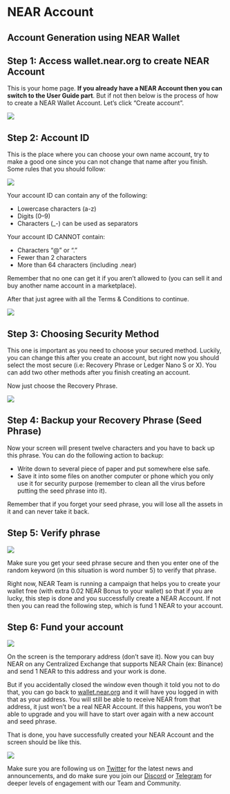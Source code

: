 # NEAR Account

## Account Generation using NEAR Wallet <a id="d4b6"></a>

## Step 1: Access wallet.near.org to create NEAR Account <a id="a94d"></a>

This is your home page. **If you already have a NEAR Account then you can switch to the User Guide part**. But if not then below is the process of how to create a NEAR Wallet Account. Let’s click “Create account”.

![](https://miro.medium.com/max/1400/0*0HLGPD1z18U8nJRQ.jpg)

## Step 2: Account ID <a id="71ab"></a>

This is the place where you can choose your own name account, try to make a good one since you can not change that name after you finish. Some rules that you should follow:

![](https://miro.medium.com/max/1400/0*VeBDAtf1bGjF9OgV.jpg)

Your account ID can contain any of the following:

* Lowercase characters \(a-z\)
* Digits \(0–9\)
* Characters \(\_-\) can be used as separators

Your account ID CANNOT contain:

* Characters “@” or “.”
* Fewer than 2 characters
* More than 64 characters \(including .near\)

Remember that no one can get it if you aren’t allowed to \(you can sell it and buy another name account in a marketplace\).

After that just agree with all the Terms & Conditions to continue.

![](https://miro.medium.com/max/1400/0*z9bEtDJVyZry6c80.jpg)

## Step 3: Choosing Security Method <a id="ba36"></a>

This one is important as you need to choose your secured method. Luckily, you can change this after you create an account, but right now you should select the most secure \(i.e: Recovery Phrase or Ledger Nano S or X\). You can add two other methods after you finish creating an account.

Now just choose the Recovery Phrase.

![](https://miro.medium.com/max/1400/0*hsDcGeJoROt7tvtY.jpg)

## Step 4: Backup your Recovery Phrase \(Seed Phrase\) <a id="0049"></a>

Now your screen will present twelve characters and you have to back up this phrase. You can do the following action to backup:

* Write down to several piece of paper and put somewhere else safe.
* Save it into some files on another computer or phone which you only use it for security purpose \(remember to clean all the virus before putting the seed phrase into it\).

Remember that if you forget your seed phrase, you will lose all the assets in it and can never take it back.

## Step 5: Verify phrase <a id="9567"></a>

![](https://miro.medium.com/max/1400/0*UuJ7bTGgz3ToeqwP.jpg)

Make sure you get your seed phrase secure and then you enter one of the random keyword \(in this situation is word number 5\) to verify that phrase.

Right now, NEAR Team is running a campaign that helps you to create your wallet free \(with extra 0.02 NEAR Bonus to your wallet\) so that if you are lucky, this step is done and you successfully create a NEAR Account. If not then you can read the following step, which is fund 1 NEAR to your account.

## Step 6: Fund your account <a id="3a24"></a>

![](https://miro.medium.com/max/1400/0*POHTpd0Vp8ZpIg55.jpg)

On the screen is the temporary address \(don’t save it\). Now you can buy NEAR on any Centralized Exchange that supports NEAR Chain \(ex: Binance\) and send 1 NEAR to this address and your work is done.

But if you accidentally closed the window even though it told you not to do that, you can go back to [wallet.near.org](https://wallet.near.org/) and it will have you logged in with that as your address. You will still be able to receive NEAR from that address, it just won’t be a real NEAR Account. If this happens, you won’t be able to upgrade and you will have to start over again with a new account and seed phrase.

That is done, you have successfully created your NEAR Account and the screen should be like this.

![](https://miro.medium.com/max/1400/0*u4rFt5jzrP1ZdXkz.jpg)

Make sure you are following us on [Twitter](https://twitter.com/finance_ref) for the latest news and announcements, and do make sure you join our [Discord](http://discord.gg/PgNZgbeEGT) or [Telegram](https://t.me/ref_finance) for deeper levels of engagement with our Team and Community.  


